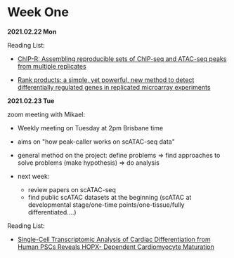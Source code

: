 # Week One

**2021.02.22 Mon**

Reading List:

- [ChIP-R: Assembling reproducible sets of ChIP-seq and ATAC-seq peaks from multiple replicates](https://www.biorxiv.org/content/10.1101/2020.11.24.396960v1.supplementary-material)

- [Rank products: a simple, yet powerful, new method to detect differentially regulated genes in replicated microarray experiments](https://febs.onlinelibrary.wiley.com/doi/full/10.1016/j.febslet.2004.07.055)

**2021.02.23 Tue**


zoom meeting with Mikael:

- Weekly meeting on Tuesday at 2pm Brisbane time
- aims on "how peak-caller works on scATAC-seq data"
- general method on the project: define problems => find approaches to solve problems (make hypothesis) => do analysis

- next week:
  - review papers on scATAC-seq
  - find public scATAC datasets at the beginning (scATAC at developmental stage/one-time points/one-tissue/fully differentiated....)

Reading List:
- [Single-Cell Transcriptomic Analysis of Cardiac Differentiation from Human PSCs Reveals HOPX- Dependent Cardiomyocyte Maturation](https://linkinghub.elsevier.com/retrieve/pii/S1934590918304466)
 

